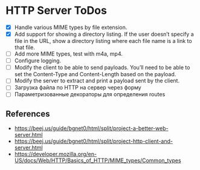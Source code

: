 # HTTP Server ToDos

- [X] Handle various MIME types by file extension.
- [X] Add support for showing a directory listing. If the user doesn’t specify a file in the URL, show a directory 
  listing where each file name is a link to that file.
- [ ] Add more MIME types, test with m4a, mp4.
- [ ] Configure logging.
- [ ] Modify the client to be able to send payloads. You’ll need to be able to set the Content-Type and Content-Length based on the payload.
- [ ] Modify the server to extract and print a payload sent by the client.
- [ ] Загрузка файла по HTTP на сервер через форму
- [ ] Параметризованные декораторы для определения routes

## References 

- https://beej.us/guide/bgnet0/html/split/project-a-better-web-server.html
- https://beej.us/guide/bgnet0/html/split/project-http-client-and-server.html
- https://developer.mozilla.org/en-US/docs/Web/HTTP/Basics_of_HTTP/MIME_types/Common_types